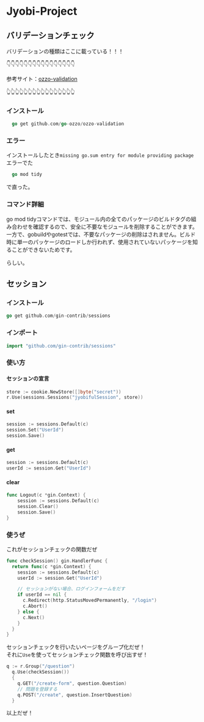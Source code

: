 # Jyobi-Project

## バリデーションチェック
バリデーションの種類はここに載っている！！！

👇👇👇👇👇👇👇👇👇👇👇👇👇👇👇👇

参考サイト：[ozzo-validation](https://github.com/go-ozzo/ozzo-validation)

👆👆👆👆👆👆👆👆👆👆👆👆👆👆👆👆

### インストール
```go
  go get github.com/go-ozzo/ozzo-validation
```

### エラー
インストールしたとき`missing go.sum entry for module providing package`エラーでた
```go
  go mod tidy
```
で直った。
### コマンド詳細
go mod tidyコマンドでは、モジュール内の全てのパッケージのビルドタグの組み合わせを確認するので、安全に不要なモジュールを削除することができます。
一方で、gobuildやgotestでは、不要なパッケージの削除はされません。ビルド時に単一のパッケージのロードしか行われず、使用されていないパッケージを知ることができないためです。

らしい。

## セッション

### インストール
```go
go get github.com/gin-contrib/sessions
```

### インポート
```go
import "github.com/gin-contrib/sessions"
```

### 使い方
#### セッションの宣言
```go
store := cookie.NewStore([]byte("secret"))
r.Use(sessions.Sessions("jyobifulSession", store))
```

#### set
```go
session := sessions.Default(c)
session.Set("UserId")
session.Save()
```

#### get
```go
session := sessions.Default(c)
userId := session.Get("UserId")
```

#### clear
```go
func Logout(c *gin.Context) {
    session := sessions.Default(c)
    session.Clear()
    session.Save()
}
```

### 使うぜ
これがセッションチェックの関数だぜ
```go
func checkSession() gin.HandlerFunc {
  return func(c *gin.Context) {
    session := sessions.Default(c)
    userId := session.Get("UserId")

    // セッションがない場合、ログインフォームをだす
    if userId == nil {
      c.Redirect(http.StatusMovedPermanently, "/login")
      c.Abort()
    } else {
      c.Next()
    }
  }
}
```
セッションチェックを行いたいページをグループ化だぜ！  
それに`Use`を使ってセッションチェック関数を呼び出すぜ！
```go
q := r.Group("/question")
  q.Use(checkSession())
  {
    q.GET("/create-form", question.Question)
    // 問題を登録する
    q.POST("/create", question.InsertQuestion)
  }
```
以上だぜ！